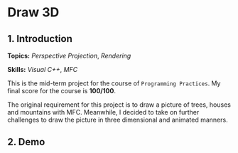 # Draw 3D

## 1. Introduction

**Topics:** _Perspective Projection_, _Rendering_

**Skills:** _Visual C++_, _MFC_

This is the mid-term project for the course of `Programming Practices`. My final score for the course is **100/100**.

The original requirement for this project is to draw a picture of trees, houses and mountains with MFC. Meanwhile, I decided to take on further challenges to draw the picture in three dimensional and animated manners.

## 2. Demo
